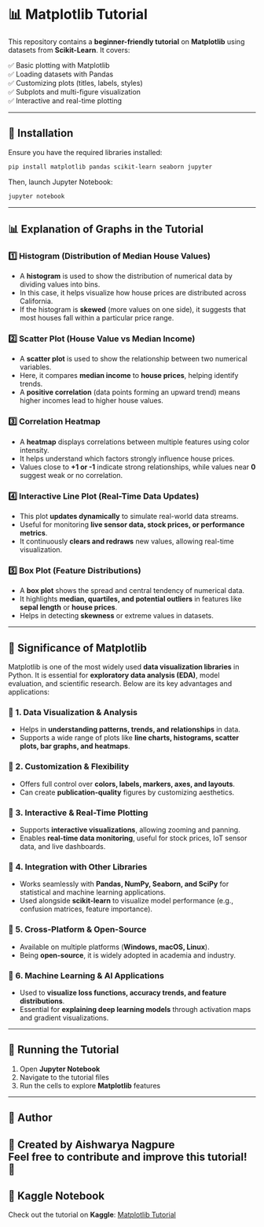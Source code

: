 # 📊 Matplotlib Tutorial

This repository contains a **beginner-friendly tutorial** on **Matplotlib** using datasets from **Scikit-Learn**. It covers:

✅ Basic plotting with Matplotlib  
✅ Loading datasets with Pandas  
✅ Customizing plots (titles, labels, styles)  
✅ Subplots and multi-figure visualization  
✅ Interactive and real-time plotting  

---

## 🚀 Installation

Ensure you have the required libraries installed:

```bash
pip install matplotlib pandas scikit-learn seaborn jupyter
```

Then, launch Jupyter Notebook:

```bash
jupyter notebook
```

---

## 📊 Explanation of Graphs in the Tutorial

### 1️⃣ Histogram (Distribution of Median House Values)
- A **histogram** is used to show the distribution of numerical data by dividing values into bins.
- In this case, it helps visualize how house prices are distributed across California.
- If the histogram is **skewed** (more values on one side), it suggests that most houses fall within a particular price range.

### 2️⃣ Scatter Plot (House Value vs Median Income)
- A **scatter plot** is used to show the relationship between two numerical variables.
- Here, it compares **median income** to **house prices**, helping identify trends.
- A **positive correlation** (data points forming an upward trend) means higher incomes lead to higher house values.

### 3️⃣ Correlation Heatmap
- A **heatmap** displays correlations between multiple features using color intensity.
- It helps understand which factors strongly influence house prices.
- Values close to **+1 or -1** indicate strong relationships, while values near **0** suggest weak or no correlation.

### 4️⃣ Interactive Line Plot (Real-Time Data Updates)
- This plot **updates dynamically** to simulate real-world data streams.
- Useful for monitoring **live sensor data, stock prices, or performance metrics**.
- It continuously **clears and redraws** new values, allowing real-time visualization.

### 5️⃣ Box Plot (Feature Distributions)
- A **box plot** shows the spread and central tendency of numerical data.
- It highlights **median, quartiles, and potential outliers** in features like **sepal length** or **house prices**.
- Helps in detecting **skewness** or extreme values in datasets.

---

## 📌 Significance of Matplotlib

Matplotlib is one of the most widely used **data visualization libraries** in Python. It is essential for **exploratory data analysis (EDA)**, model evaluation, and scientific research. Below are its key advantages and applications:

### 🔹 1. Data Visualization & Analysis
- Helps in **understanding patterns, trends, and relationships** in data.
- Supports a wide range of plots like **line charts, histograms, scatter plots, bar graphs, and heatmaps**.

### 🔹 2. Customization & Flexibility
- Offers full control over **colors, labels, markers, axes, and layouts**.
- Can create **publication-quality** figures by customizing aesthetics.

### 🔹 3. Interactive & Real-Time Plotting
- Supports **interactive visualizations**, allowing zooming and panning.
- Enables **real-time data monitoring**, useful for stock prices, IoT sensor data, and live dashboards.

### 🔹 4. Integration with Other Libraries
- Works seamlessly with **Pandas, NumPy, Seaborn, and SciPy** for statistical and machine learning applications.
- Used alongside **scikit-learn** to visualize model performance (e.g., confusion matrices, feature importance).

### 🔹 5. Cross-Platform & Open-Source
- Available on multiple platforms (**Windows, macOS, Linux**).
- Being **open-source**, it is widely adopted in academia and industry.

### 🔹 6. Machine Learning & AI Applications
- Used to **visualize loss functions, accuracy trends, and feature distributions**.
- Essential for **explaining deep learning models** through activation maps and gradient visualizations.

---

## 🔧 Running the Tutorial
1. Open **Jupyter Notebook**
2. Navigate to the tutorial files
3. Run the cells to explore **Matplotlib** features

---

## 👤 Author
📌 Created by **Aishwarya Nagpure**  
Feel free to contribute and improve this tutorial! 🚀
---

## 📌 Kaggle Notebook
Check out the tutorial on **Kaggle**: [Matplotlib Tutorial](https://www.kaggle.com/code/aishwaryanagpure/matplotlib-tutorial)

